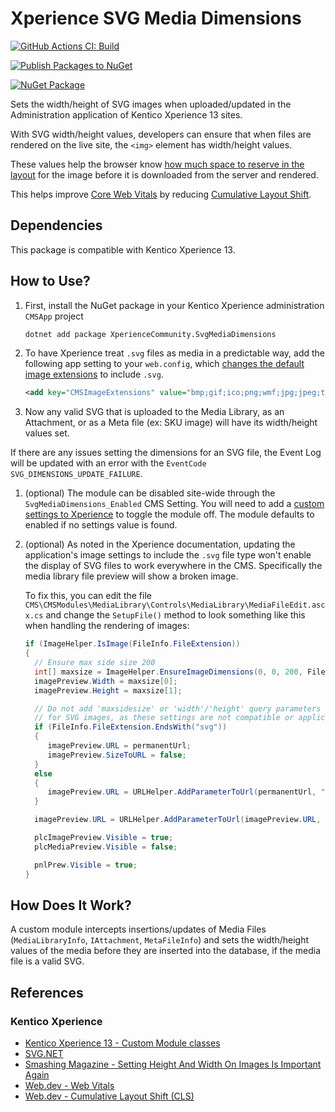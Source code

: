 # Xperience SVG Media Dimensions

[![GitHub Actions CI: Build](https://github.com/wiredviews/xperience-svg-media-dimensions/actions/workflows/ci.yml/badge.svg?branch=main)](https://github.com/wiredviews/xperience-svg-media-dimensions/actions/workflows/ci.yml)

[![Publish Packages to NuGet](https://github.com/wiredviews/xperience-svg-media-dimensions/actions/workflows/publish.yml/badge.svg?branch=main)](https://github.com/wiredviews/xperience-svg-media-dimensions/actions/workflows/publish.yml)

[![NuGet Package](https://img.shields.io/nuget/v/XperienceCommunity.SvgMediaDimensions.svg)](https://www.nuget.org/packages/XperienceCommunity.SvgMediaDimensions)

Sets the width/height of SVG images when uploaded/updated in the Administration application of Kentico Xperience 13 sites.

With SVG width/height values, developers can ensure that when files are rendered on the live site, the `<img>` element has width/height values.

These values help the browser know [how much space to reserve in the layout](https://www.smashingmagazine.com/2020/03/setting-height-width-images-important-again/) for the image before it is downloaded from the server and rendered.

This helps improve [Core Web Vitals](https://web.dev/vitals/) by reducing [Cumulative Layout Shift](https://web.dev/cls/).

## Dependencies

This package is compatible with Kentico Xperience 13.

## How to Use?

1. First, install the NuGet package in your Kentico Xperience administration `CMSApp` project

   ```bash
   dotnet add package XperienceCommunity.SvgMediaDimensions
   ```

1. To have Xperience treat `.svg` files as media in a predictable way, add the following app setting to your `web.config`, which [changes the default image extensions](https://docs.xperience.io/configuring-xperience/configuring-the-environment-for-content-editors/configuring-media-libraries/configuring-supported-file-types-in-media-libraries) to include `.svg`.

    ```xml
    <add key="CMSImageExtensions" value="bmp;gif;ico;png;wmf;jpg;jpeg;tiff;tif;svg" />
    ```

1. Now any valid SVG that is uploaded to the Media Library, as an Attachment, or as a Meta file (ex: SKU image) will have its width/height values set.

If there are any issues setting the dimensions for an SVG file, the Event Log will be updated with an error with the `EventCode` `SVG_DIMENSIONS_UPDATE_FAILURE`.

1. (optional) The module can be disabled site-wide through the `SvgMediaDimensions_Enabled` CMS Setting. You will need to add
a [custom settings to Xperience](https://docs.xperience.io/custom-development/creating-custom-modules/adding-custom-website-settings) to toggle the module off. The module defaults to enabled if no settings value is found.

1. (optional) As noted in the Xperience documentation, updating the application's image settings to include the `.svg` file type won't enable the display of SVG files to work everywhere in the CMS. Specifically the media library file preview will show a broken image.

    To fix this, you can edit the file `CMS\CMSModules\MediaLibrary\Controls\MediaLibrary\MediaFileEdit.ascx.cs` and change the `SetupFile()` method to look something like this when handling the rendering of images:

    ```csharp
    if (ImageHelper.IsImage(FileInfo.FileExtension))
   {
      // Ensure max side size 200
      int[] maxsize = ImageHelper.EnsureImageDimensions(0, 0, 200, FileInfo.FileImageWidth, FileInfo.FileImageHeight);
      imagePreview.Width = maxsize[0];
      imagePreview.Height = maxsize[1];

      // Do not add 'maxsidesize' or 'width'/'height' query parameters to the image URL
      // for SVG images, as these settings are not compatible or applicable
      if (FileInfo.FileExtension.EndsWith("svg"))
      {
         imagePreview.URL = permanentUrl;
         imagePreview.SizeToURL = false;
      }
      else
      {
         imagePreview.URL = URLHelper.AddParameterToUrl(permanentUrl, "maxsidesize", "200");
      }

      imagePreview.URL = URLHelper.AddParameterToUrl(imagePreview.URL, "chset", Guid.NewGuid().ToString());

      plcImagePreview.Visible = true;
      plcMediaPreview.Visible = false;

      pnlPrew.Visible = true;
   }
   ```

## How Does It Work?

A custom module intercepts insertions/updates of Media Files (`MediaLibraryInfo`, `IAttachment`, `MetaFileInfo`) and sets the width/height
values of the media before they are inserted into the database, if the media file is a valid SVG.

## References

### Kentico Xperience

- [Kentico Xperience 13 - Custom Module classes](https://docs.xperience.io/custom-development/creating-custom-modules/initializing-modules-to-run-custom-code)
- [SVG.NET](https://github.com/svg-net/SVG)
- [Smashing Magazine - Setting Height And Width On Images Is Important Again](https://www.smashingmagazine.com/2020/03/setting-height-width-images-important-again/)
- [Web.dev - Web Vitals](https://web.dev/vitals/)
- [Web.dev - Cumulative Layout Shift (CLS)](https://web.dev/cls/)
